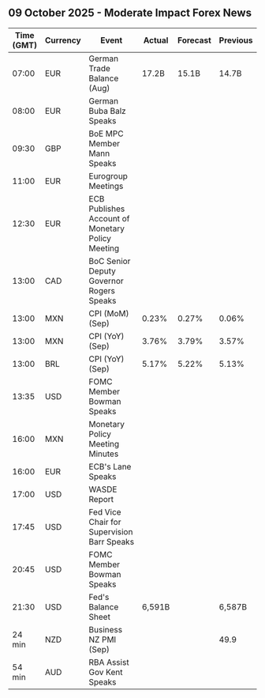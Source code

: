 ## 09 October 2025 - Moderate Impact Forex News

| Time (GMT) | Currency | Event | Actual | Forecast | Previous |
|------|----------|-------|--------|----------|----------|
| 07:00 | EUR | German Trade Balance (Aug) | 17.2B | 15.1B | 14.7B |
| 08:00 | EUR | German Buba Balz Speaks |  |  |  |
| 09:30 | GBP | BoE MPC Member Mann Speaks |  |  |  |
| 11:00 | EUR | Eurogroup Meetings |  |  |  |
| 12:30 | EUR | ECB Publishes Account of Monetary Policy Meeting |  |  |  |
| 13:00 | CAD | BoC Senior Deputy Governor Rogers Speaks |  |  |  |
| 13:00 | MXN | CPI (MoM) (Sep) | 0.23% | 0.27% | 0.06% |
| 13:00 | MXN | CPI (YoY) (Sep) | 3.76% | 3.79% | 3.57% |
| 13:00 | BRL | CPI (YoY) (Sep) | 5.17% | 5.22% | 5.13% |
| 13:35 | USD | FOMC Member Bowman Speaks |  |  |  |
| 16:00 | MXN | Monetary Policy Meeting Minutes |  |  |  |
| 16:00 | EUR | ECB's Lane Speaks |  |  |  |
| 17:00 | USD | WASDE Report |  |  |  |
| 17:45 | USD | Fed Vice Chair for Supervision Barr Speaks |  |  |  |
| 20:45 | USD | FOMC Member Bowman Speaks |  |  |  |
| 21:30 | USD | Fed's Balance Sheet | 6,591B |  | 6,587B |
| 24 min | NZD | Business NZ PMI (Sep) |  |  | 49.9 |
| 54 min | AUD | RBA Assist Gov Kent Speaks |  |  |  |
